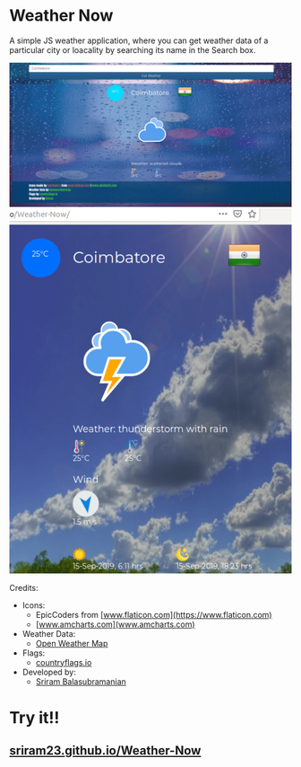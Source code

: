 # Weather Now #

A simple JS weather application, where you can get weather data of a particular city or loacality by searching its name in the Search box.

![Sample Screenshot](Resources/screenshot.png "Sample Screenshot")
![Sample Gif](Resources/bg-gif.gif "Sample Gif")


Credits:

 - Icons:
 	- EpicCoders from [www.flaticon.com](https://www.flaticon.com)
 	- [www.amcharts.com](www.amcharts.com)
 - Weather Data:
 	- [Open Weather Map](https://openweathermap.org)
 - Flags:
 	- [countryflags.io](https://countryflags.io)
 - Developed by:
 	- [Sriram Balasubramanian](https://twitter.com/imsriramb)



# Try it!!
## [sriram23.github.io/Weather-Now](https://sriram23.github.io/Weather-Now) 
